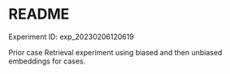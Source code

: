# README

Experiment ID: exp_20230206120619

Prior case Retrieval experiment using biased and then unbiased embeddings for
cases.
